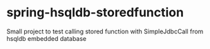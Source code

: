 # spring-hsqldb-storedfunction
Small project to test calling stored function with SimpleJdbcCall from hsqldb embedded database
